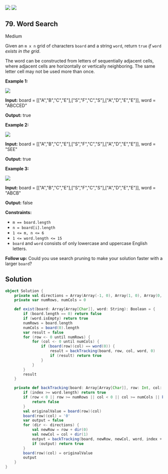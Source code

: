[![](https://img.shields.io/github/stars/LeetCode-in-Scala/LeetCode-in-Scala?label=Stars&style=flat-square)](https://github.com/LeetCode-in-Scala/LeetCode-in-Scala)
[![](https://img.shields.io/github/forks/LeetCode-in-Scala/LeetCode-in-Scala?label=Fork%20me%20on%20GitHub%20&style=flat-square)](https://github.com/LeetCode-in-Scala/LeetCode-in-Scala/fork)

## 79\. Word Search

Medium

Given an `m x n` grid of characters `board` and a string `word`, return `true` _if_ `word` _exists in the grid_.

The word can be constructed from letters of sequentially adjacent cells, where adjacent cells are horizontally or vertically neighboring. The same letter cell may not be used more than once.

**Example 1:**

![](https://assets.leetcode.com/uploads/2020/11/04/word2.jpg)

**Input:** board = \[\["A","B","C","E"],["S","F","C","S"],["A","D","E","E"]], word = "ABCCED"

**Output:** true 

**Example 2:**

![](https://assets.leetcode.com/uploads/2020/11/04/word-1.jpg)

**Input:** board = \[\["A","B","C","E"],["S","F","C","S"],["A","D","E","E"]], word = "SEE"

**Output:** true 

**Example 3:**

![](https://assets.leetcode.com/uploads/2020/10/15/word3.jpg)

**Input:** board = \[\["A","B","C","E"],["S","F","C","S"],["A","D","E","E"]], word = "ABCB"

**Output:** false 

**Constraints:**

*   `m == board.length`
*   `n = board[i].length`
*   `1 <= m, n <= 6`
*   `1 <= word.length <= 15`
*   `board` and `word` consists of only lowercase and uppercase English letters.

**Follow up:** Could you use search pruning to make your solution faster with a larger `board`?

## Solution

```scala
object Solution {
    private val directions = Array(Array(-1, 0), Array(1, 0), Array(0, -1), Array(0, 1))
    private var numRows, numCols = 0

    def exist(board: Array[Array[Char]], word: String): Boolean = {
        if (board.length == 0) return false
        if (word.isEmpty) return true
        numRows = board.length
        numCols = board(0).length
        var result = false
        for (row <- 0 until numRows) {
            for (col <- 0 until numCols) {
                if (board(row)(col) == word(0)) {
                    result = backTracking(board, row, col, word, 0)
                    if (result) return true
                }
            }
        }
        result
    }

    private def backTracking(board: Array[Array[Char]], row: Int, col: Int, word: String, index: Int): Boolean = {
        if (index >= word.length) return true
        if (row < 0 || row >= numRows || col < 0 || col >= numCols || board(row)(col) != word(index) || board(row)(col) == '0') {
            return false
        }
        val originalValue = board(row)(col)
        board(row)(col) = '0'
        var output = false
        for (dir <- directions) {
            val newRow = row + dir(0)
            val newCol = col + dir(1)
            output = backTracking(board, newRow, newCol, word, index + 1)
            if (output) return true
        }
        board(row)(col) = originalValue
        output
    }
}
```